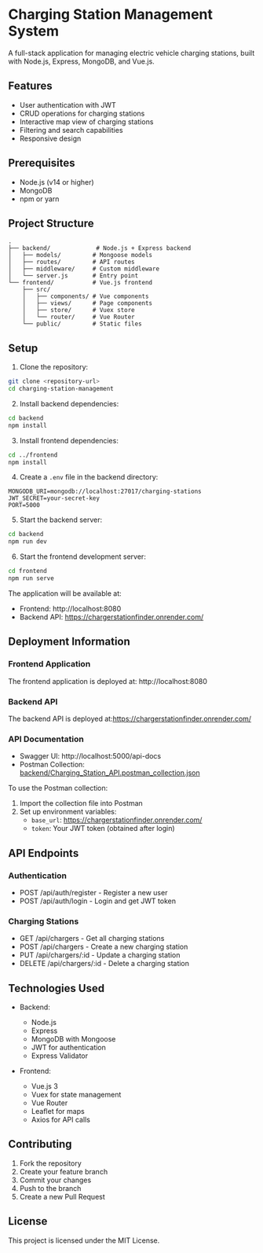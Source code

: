 # Charging Station Management System

A full-stack application for managing electric vehicle charging stations, built with Node.js, Express, MongoDB, and Vue.js.

## Features

- User authentication with JWT
- CRUD operations for charging stations
- Interactive map view of charging stations
- Filtering and search capabilities
- Responsive design

## Prerequisites

- Node.js (v14 or higher)
- MongoDB
- npm or yarn

## Project Structure

```
.
├── backend/             # Node.js + Express backend
│   ├── models/         # Mongoose models
│   ├── routes/         # API routes
│   ├── middleware/     # Custom middleware
│   └── server.js       # Entry point
└── frontend/           # Vue.js frontend
    ├── src/
    │   ├── components/ # Vue components
    │   ├── views/      # Page components
    │   ├── store/      # Vuex store
    │   └── router/     # Vue Router
    └── public/         # Static files
```

## Setup

1. Clone the repository:
```bash
git clone <repository-url>
cd charging-station-management
```

2. Install backend dependencies:
```bash
cd backend
npm install
```

3. Install frontend dependencies:
```bash
cd ../frontend
npm install
```

4. Create a `.env` file in the backend directory:
```
MONGODB_URI=mongodb://localhost:27017/charging-stations
JWT_SECRET=your-secret-key
PORT=5000
```

5. Start the backend server:
```bash
cd backend
npm run dev
```

6. Start the frontend development server:
```bash
cd frontend
npm run serve
```

The application will be available at:
- Frontend: http://localhost:8080
- Backend API: https://chargerstationfinder.onrender.com/

## Deployment Information

### Frontend Application
The frontend application is deployed at: http://localhost:8080

### Backend API
The backend API is deployed at:https://chargerstationfinder.onrender.com/

### API Documentation
- Swagger UI: http://localhost:5000/api-docs
- Postman Collection: [backend/Charging_Station_API.postman_collection.json](backend/Charging_Station_API.postman_collection.json)

To use the Postman collection:
1. Import the collection file into Postman
2. Set up environment variables:
   - `base_url`: https://chargerstationfinder.onrender.com/
   - `token`: Your JWT token (obtained after login)

## API Endpoints

### Authentication
- POST /api/auth/register - Register a new user
- POST /api/auth/login - Login and get JWT token

### Charging Stations
- GET /api/chargers - Get all charging stations
- POST /api/chargers - Create a new charging station
- PUT /api/chargers/:id - Update a charging station
- DELETE /api/chargers/:id - Delete a charging station

## Technologies Used

- Backend:
  - Node.js
  - Express
  - MongoDB with Mongoose
  - JWT for authentication
  - Express Validator

- Frontend:
  - Vue.js 3
  - Vuex for state management
  - Vue Router
  - Leaflet for maps
  - Axios for API calls

## Contributing

1. Fork the repository
2. Create your feature branch
3. Commit your changes
4. Push to the branch
5. Create a new Pull Request

## License

This project is licensed under the MIT License. 